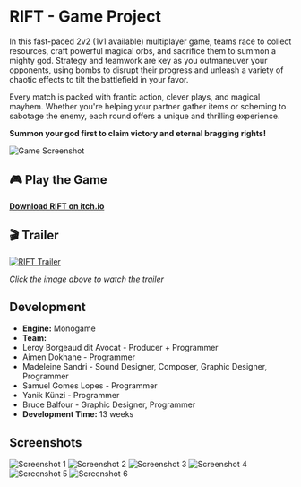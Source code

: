 # RIFT - Game Project

In this fast-paced 2v2 (1v1 available) multiplayer game, teams race to collect resources, craft powerful magical orbs, and sacrifice them to summon a mighty god. Strategy and teamwork are key as you outmaneuver your opponents, using bombs to disrupt their progress and unleash a variety of chaotic effects to tilt the battlefield in your favor.

Every match is packed with frantic action, clever plays, and magical mayhem. Whether you're helping your partner gather items or scheming to sabotage the enemy, each round offers a unique and thrilling experience.

**Summon your god first to claim victory and eternal bragging rights!**

![Game Screenshot](screenshots/screenshot4.png)

## 🎮 Play the Game

**[Download RIFT on itch.io](https://studio-rift.itch.io/rift)**

## 🎬 Trailer

[![RIFT Trailer](https://img.youtube.com/vi/TeiY0sp9xuw/0.jpg)](https://www.youtube.com/watch?v=TeiY0sp9xuw)

_Click the image above to watch the trailer_

## Development

- **Engine:** Monogame
- **Team:**
- Leroy Borgeaud dit Avocat - Producer + Programmer
- Aimen Dokhane - Programmer
- Madeleine Sandri - Sound Designer, Composer, Graphic Designer, Programmer
- Samuel Gomes Lopes - Programmer
- Yanik Künzi - Programmer
- Bruce Balfour - Graphic Designer, Programmer
- **Development Time:** 13 weeks

## Screenshots

![Screenshot 1](screenshots/screenshot1.png)
![Screenshot 2](screenshots/screenshot2.png)
![Screenshot 3](screenshots/screenshot3.png)
![Screenshot 4](screenshots/screenshot5.png)
![Screenshot 5](screenshots/screenshot6.png)
![Screenshot 6](screenshots/screenshot7.png)
